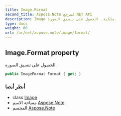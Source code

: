 ```yaml
---
title: Image.Format
second_title: Aspose.Note لمرجع NET API
description: Image ملكية. الحصول على تنسيق الصورة.
type: docs
weight: 80
url: /ar/net/aspose.note/image/format/
---
```

## Image.Format property

الحصول على تنسيق الصورة.

```csharp
public ImageFormat Format { get; }
```

### أنظر أيضا

* class [Image](../)
* مساحة الاسم [Aspose.Note](../../image/)
* المجسم [Aspose.Note](../../../)



